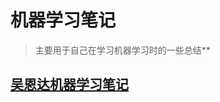 # 机器学习笔记

> 主要用于自己在学习机器学习时的一些总结**

## [吴恩达机器学习笔记](https://github.com/15zhazhahe/Machine-Learning-notes/tree/master/Coursera-ML-AndrewNg-Notes)